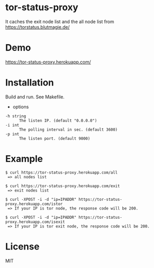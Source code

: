 # tor-status-proxy

It caches the exit node list and the all node list from https://torstatus.blutmagie.de/

# Demo

https://tor-status-proxy.herokuapp.com/

# Installation

Build and run. See Makefile.

* options

```
-h string
      The listen IP. (default "0.0.0.0")
-i int
      The polling interval in sec. (default 3600)
-p int
      The listen port. (default 9000)
```

# Example

```
$ curl https://tor-status-proxy.herokuapp.com/all
 => all nodes list

$ curl https://tor-status-proxy.herokuapp.com/exit
 => exit nodes list

$ curl -XPOST -i -d "ip=IPADDR" https://tor-status-proxy.herokuapp.com/istor
 => If your IP is tor node, the response code will be 200.

$ curl -XPOST -i -d "ip=IPADDR" https://tor-status-proxy.herokuapp.com/isexit
 => If your IP is tor exit node, the response code will be 200.
```

# License

MIT
